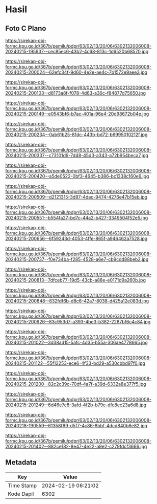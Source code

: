 # Hasil

## Foto C Plano

https://sirekap-obj-formc.kpu.go.id/367b/pemilu/pdpr/63/02/13/20/06/6302132006008-20240215-195937--cec85ec6-43b2-4c68-813c-1d6520b68570.jpg

https://sirekap-obj-formc.kpu.go.id/367b/pemilu/pdpr/63/02/13/20/06/6302132006008-20240215-200024--62efc34f-9d60-4e2e-ae4c-7b1572e9aee3.jpg

https://sirekap-obj-formc.kpu.go.id/367b/pemilu/pdpr/63/02/13/20/06/6302132006008-20240215-200103--d8173a8f-f078-4d63-a36c-f84877d75650.jpg

https://sirekap-obj-formc.kpu.go.id/367b/pemilu/pdpr/63/02/13/20/06/6302132006008-20240215-200149--e0543bf6-b7ac-401a-96e4-20d98672b04e.jpg

https://sirekap-obj-formc.kpu.go.id/367b/pemilu/pdpr/63/02/13/20/06/6302132006008-20240215-200234--0ab61b25-81dc-443b-bd72-b6995010212f.jpg

https://sirekap-obj-formc.kpu.go.id/367b/pemilu/pdpr/63/02/13/20/06/6302132006008-20240215-200337--c73101d9-7d48-45d3-a343-a72b954beca7.jpg

https://sirekap-obj-formc.kpu.go.id/367b/pemilu/pdpr/63/02/13/20/06/6302132006008-20240215-200420--a5de0522-0bf3-4645-b386-bc1338c160e6.jpg

https://sirekap-obj-formc.kpu.go.id/367b/pemilu/pdpr/63/02/13/20/06/6302132006008-20240215-200509--d2121315-3d97-4dac-9474-4276e47b15eb.jpg

https://sirekap-obj-formc.kpu.go.id/367b/pemilu/pdpr/63/02/13/20/06/6302132006008-20240215-200551--b554fa27-bd7c-44a2-b427-3349504f52e5.jpg

https://sirekap-obj-formc.kpu.go.id/367b/pemilu/pdpr/63/02/13/20/06/6302132006008-20240215-200656--6f59243d-4053-4ffe-865f-a946462a7528.jpg

https://sirekap-obj-formc.kpu.go.id/367b/pemilu/pdpr/63/02/13/20/06/6302132006008-20240215-200737--f0e734ba-f285-4528-a6e7-cb9cdd88beb2.jpg

https://sirekap-obj-formc.kpu.go.id/367b/pemilu/pdpr/63/02/13/20/06/6302132006008-20240215-200813--7dfceb77-19d5-43cb-a88e-e0171d9a260b.jpg

https://sirekap-obj-formc.kpu.go.id/367b/pemilu/pdpr/63/02/13/20/06/6302132006008-20240215-200848--832fdf6b-d8c6-42a7-8038-d425a12e083d.jpg

https://sirekap-obj-formc.kpu.go.id/367b/pemilu/pdpr/63/02/13/20/06/6302132006008-20240215-200926--83c953d7-a393-4be3-b382-2287bf6c4c84.jpg

https://sirekap-obj-formc.kpu.go.id/367b/pemilu/pdpr/63/02/13/20/06/6302132006008-20240215-201022--3d38ad15-5afc-4d35-b55a-306ae4778665.jpg

https://sirekap-obj-formc.kpu.go.id/367b/pemilu/pdpr/63/02/13/20/06/6302132006008-20240215-201122--55f12253-ece6-4f33-bd29-a530cbbd97f0.jpg

https://sirekap-obj-formc.kpu.go.id/367b/pemilu/pdpr/63/02/13/20/06/6302132006008-20240215-201200--82c2c39c-70df-4a7f-a39d-6332a8e377f5.jpg

https://sirekap-obj-formc.kpu.go.id/367b/pemilu/pdpr/63/02/13/20/06/6302132006008-20240215-201249--6d46e7c8-3afd-4f2b-b79c-dfc8ec23a6d8.jpg

https://sirekap-obj-formc.kpu.go.id/367b/pemilu/pdpr/63/02/13/20/06/6302132006008-20240218-190559--61358f69-d5f7-4c86-8bbf-4dcd840b6e82.jpg

https://sirekap-obj-formc.kpu.go.id/367b/pemilu/pdpr/63/02/13/20/06/6302132006008-20240215-201402--882ce182-8e47-4e22-a9e2-c279fdcf3666.jpg


## Metadata

| Key        | Value               |
| ---------- | ------------------- |
| Time Stamp | 2024-02-19 06:21:02 |
| Kode Dapil | 6302                |



